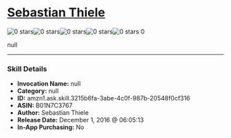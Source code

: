 # [Sebastian Thiele](http://alexa.amazon.com/#skills/amzn1.ask.skill.3215b6fa-3abe-4c0f-987b-20548f0cf316)
![0 stars](../../images/ic_star_border_black_18dp_1x.png)![0 stars](../../images/ic_star_border_black_18dp_1x.png)![0 stars](../../images/ic_star_border_black_18dp_1x.png)![0 stars](../../images/ic_star_border_black_18dp_1x.png)![0 stars](../../images/ic_star_border_black_18dp_1x.png) 0

null

***

### Skill Details

* **Invocation Name:** null
* **Category:** null
* **ID:** amzn1.ask.skill.3215b6fa-3abe-4c0f-987b-20548f0cf316
* **ASIN:** B01N7C3767
* **Author:** Sebastian Thiele
* **Release Date:** December 1, 2016 @ 06:05:13
* **In-App Purchasing:** No
